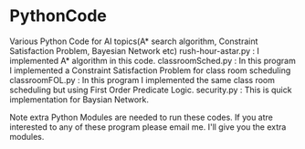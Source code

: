 PythonCode
==========

Various Python Code for AI topics(A* search algorithm, Constraint Satisfaction Problem, Bayesian Network etc)
rush-hour-astar.py : I implemented A* algorithm in this code. 
classroomSched.py : In this program I implemented a Constraint Satisfaction Problem for class room scheduling
classroomFOL.py : In this program I implemented the same class room scheduling but using First Order Predicate Logic.
security.py : This is quick implementation for Baysian Network.

Note extra Python Modules are needed to run these codes. If you atre interested to any of these program please email me. I'll
give you the extra modules.
